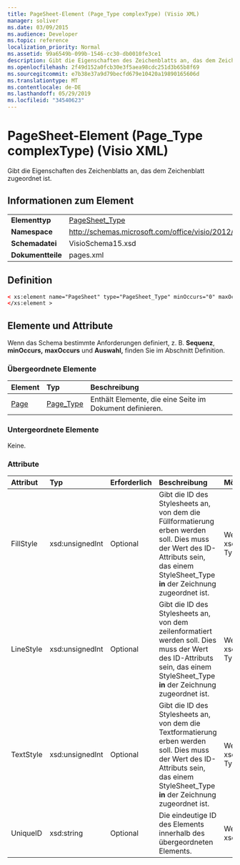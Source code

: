 ```yaml
---
title: PageSheet-Element (Page_Type complexType) (Visio XML)
manager: soliver
ms.date: 03/09/2015
ms.audience: Developer
ms.topic: reference
localization_priority: Normal
ms.assetid: 99a6549b-099b-1546-cc30-db0010fe3ce1
description: Gibt die Eigenschaften des Zeichenblatts an, das dem Zeichenblatt zugeordnet ist.
ms.openlocfilehash: 2f49d152a0fcb30e3f5aea98cdc251d3b65b8f69
ms.sourcegitcommit: e7b38e37a9d79becfd679e10420a19890165606d
ms.translationtype: MT
ms.contentlocale: de-DE
ms.lasthandoff: 05/29/2019
ms.locfileid: "34540623"
---
```

# <a name="pagesheet-element-page_type-complextype-visio-xml"></a>PageSheet-Element (Page_Type complexType) (Visio XML)

Gibt die Eigenschaften des Zeichenblatts an, das dem Zeichenblatt zugeordnet ist.
  
## <a name="element-information"></a>Informationen zum Element

|||
|:-----|:-----|
|**Elementtyp** <br/> |[PageSheet_Type](pagesheet_type-complextypevisio-xml.md) <br/> |
|**Namespace** <br/> |http://schemas.microsoft.com/office/visio/2012/main  <br/> |
|**Schemadatei** <br/> |VisioSchema15.xsd  <br/> |
|**Dokumentteile** <br/> |pages.xml  <br/> |
   
## <a name="definition"></a>Definition

```XML
< xs:element name="PageSheet" type="PageSheet_Type" minOccurs="0" maxOccurs="1" >
</xs:element > 
```

## <a name="elements-and-attributes"></a>Elemente und Attribute

Wenn das Schema bestimmte Anforderungen definiert, z. B. **Sequenz**, **minOccurs,** **maxOccurs** und **Auswahl,** finden Sie im Abschnitt Definition. 
  
### <a name="parent-elements"></a>Übergeordnete Elemente

|**Element**|**Typ**|**Beschreibung**|
|:-----|:-----|:-----|
|[Page](page-element-pages_type-complextypevisio-xml.md) <br/> |[Page_Type](page_type-complextypevisio-xml.md) <br/> |Enthält Elemente, die eine Seite im Dokument definieren.  <br/> |
   
### <a name="child-elements"></a>Untergeordnete Elemente

Keine.
  
### <a name="attributes"></a>Attribute

|**Attribut**|**Typ**|**Erforderlich**|**Beschreibung**|**Mögliche Werte**|
|:-----|:-----|:-----|:-----|:-----|
|FillStyle  <br/> |xsd:unsignedInt  <br/> |Optional  <br/> |Gibt die ID des Stylesheets an, von dem die Füllformatierung erben werden soll. Dies muss der  Wert des ID-Attributs sein, das einem StyleSheet_Type **in** der Zeichnung zugeordnet ist.  <br/> |Werte des xsd:unsignedInt-Typs.  <br/> |
|LineStyle  <br/> |xsd:unsignedInt  <br/> |Optional  <br/> |Gibt die ID des Stylesheets an, von dem zeilenformatiert werden soll. Dies muss der  Wert des ID-Attributs sein, das einem StyleSheet_Type **in** der Zeichnung zugeordnet ist.  <br/> |Werte des xsd:unsignedInt-Typs.  <br/> |
|TextStyle  <br/> |xsd:unsignedInt  <br/> |Optional  <br/> |Gibt die ID des Stylesheets an, von dem die Textformatierung erben werden soll. Dies muss der  Wert des ID-Attributs sein, das einem StyleSheet_Type **in** der Zeichnung zugeordnet ist.  <br/> |Werte des xsd:unsignedInt-Typs.  <br/> |
|UniqueID  <br/> |xsd:string  <br/> |Optional  <br/> |Die eindeutige ID des Elements innerhalb des übergeordneten Elements.  <br/> |Werte des xsd:string-Typs.  <br/> |
   


